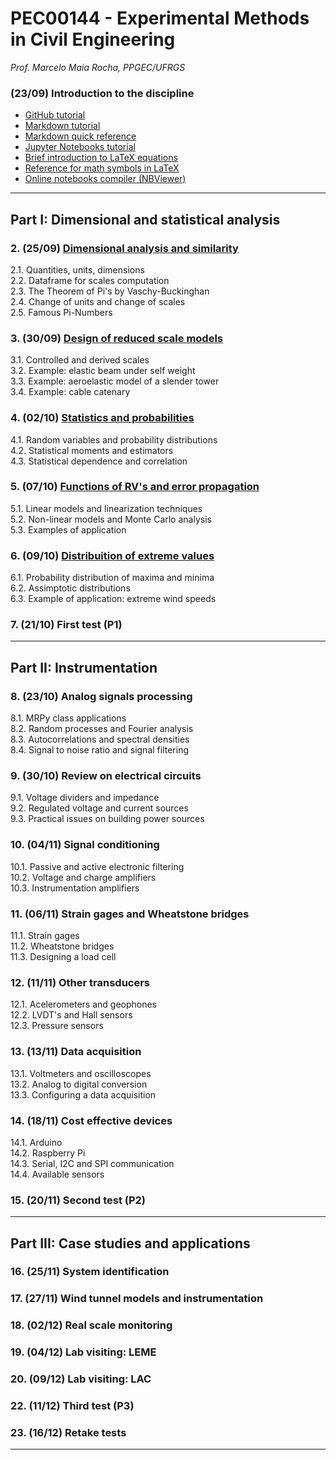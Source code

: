 #  PEC00144 - Experimental Methods in Civil Engineering

_Prof. Marcelo Maia Rocha, PPGEC/UFRGS_

###  (23/09) Introduction to the discipline

* [GitHub tutorial](https://guides.github.com/activities/hello-world/)
* [Markdown tutorial](https://www.markdowntutorial.com/)
* [Markdown quick reference](https://en.support.wordpress.com/markdown-quick-reference/)
* [Jupyter Notebooks tutorial](https://www.dataquest.io/blog/jupyter-notebook-tutorial/)
* [Brief introduction to LaTeX equations](https://www.latex-tutorial.com/tutorials/amsmath/) 
* [Reference for math symbols in LaTeX](https://www.latex-tutorial.com/symbols/math-symbols/)
* [Online notebooks compiler (NBViewer)](https://nbviewer.jupyter.org/)

---

## Part I: Dimensional and statistical analysis

###  2. (25/09) [Dimensional analysis and similarity](https://nbviewer.jupyter.org/github/mmaiarocha/PEC00144/blob/master/2_Dimensional_analysis.ipynb)

2.1. Quantities, units, dimensions   
2.2. Dataframe for scales computation   
2.3. The Theorem of Pi's by Vaschy-Buckinghan   
2.4. Change of units and change of scales   
2.5. Famous Pi-Numbers   

###  3. (30/09) [Design of reduced scale models](https://nbviewer.jupyter.org/github/mmaiarocha/PEC00144/blob/master/3_Reduced_scale.ipynb)
3.1. Controlled and derived scales   
3.2. Example: elastic beam under self weight   
3.3. Example: aeroelastic model of a slender tower   
3.4. Example: cable catenary   

###  4. (02/10) [Statistics and probabilities](https://nbviewer.jupyter.org/github/mmaiarocha/PEC00144/blob/master/4_Probabilities.ipynb)
4.1. Random variables and probability distributions   
4.2. Statistical moments and estimators   
4.3. Statistical dependence and correlation   

###  5. (07/10) [Functions of RV's and error propagation](https://nbviewer.jupyter.org/github/mmaiarocha/PEC00144/blob/master/5_Error_propagation.ipynb)
5.1. Linear models and linearization techniques   
5.2. Non-linear models and Monte Carlo analysis   
5.3. Examples of application   

###  6. (09/10) [Distribuition of extreme values](https://nbviewer.jupyter.org/github/mmaiarocha/PEC00144/blob/master/6_Extreme_values.ipynb)   
6.1. Probability distribution of maxima and minima   
6.2. Assimptotic distributions   
6.3. Example of application: extreme wind speeds    

###  7. (21/10) First test (P1) 

---

## Part II: Instrumentation

###  8. (23/10) Analog signals processing   
8.1. MRPy class applications   
8.2. Random processes and Fourier analysis   
8.3. Autocorrelations and spectral densities   
8.4. Signal to noise ratio and signal filtering   

### 9. (30/10) Review on electrical circuits  
9.1. Voltage dividers and impedance   
9.2. Regulated voltage and current sources   
9.3. Practical issues on building power sources

### 10. (04/11) Signal conditioning 
10.1. Passive and active electronic filtering   
10.2. Voltage and charge amplifiers   
10.3. Instrumentation amplifiers

### 11. (06/11) Strain gages and Wheatstone bridges
11.1. Strain gages   
11.2. Wheatstone bridges  
11.3. Designing a load cell   

### 12. (11/11) Other transducers
12.1. Acelerometers and geophones   
12.2. LVDT's and Hall sensors   
12.3. Pressure sensors   

### 13. (13/11) Data acquisition 
13.1. Voltmeters and oscilloscopes   
13.2. Analog to digital conversion   
13.3. Configuring a data acquisition  

### 14. (18/11) Cost effective devices   
14.1. Arduino   
14.2. Raspberry Pi   
14.3. Serial, I2C and SPI communication   
14.4. Available sensors

### 15. (20/11) Second test (P2)   

---

## Part III: Case studies and applications

### 16. (25/11) System identification

### 17. (27/11) Wind tunnel models and instrumentation

### 18. (02/12) Real scale monitoring

### 19. (04/12) Lab visiting: LEME

### 20. (09/12) Lab visiting: LAC   

### 22. (11/12) Third test (P3) 

### 23. (16/12) Retake tests

---
